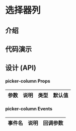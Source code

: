 # 选择器列
## 介绍

## 代码演示

## 设计 (API)

#### picker-column Props

| 参数          | 说明           | 类型                    | 默认值 |
| ------------- | -------------- | ----------------------- | ------ |

#### picker-column Events

| 事件名      | 说明               | 回调参数                     |
| ----------- | ------------------ | ---------------------------- |


